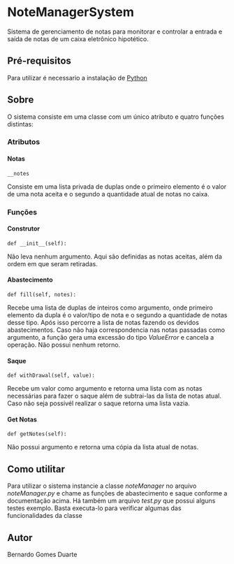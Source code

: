 # NoteManagerSystem
Sistema de gerenciamento de notas para monitorar e controlar a entrada e saída de notas de um caixa eletrônico hipotético.

## Pré-requisitos
Para utilizar é necessario a instalação de [Python](https://www.python.org/)

## Sobre
O sistema consiste em uma classe com um único atributo e quatro funções distintas:
### Atributos
 #### Notas
    __notes
Consiste em uma lista privada de duplas onde o primeiro elemento é o valor de uma nota aceita e o segundo a quantidade atual de notas no caixa.

### Funções
#### Construtor 
```
def __init__(self):
``` 
Não leva nenhum argumento. Aqui são definidas as notas aceitas, além da ordem em que seram retiradas.

#### Abastecimento 
    def fill(self, notes): 
Recebe uma lista de duplas de inteiros como argumento, onde primeiro elemento da dupla é o valor/tipo de nota e o segundo a quantidade de notas desse tipo. Após isso percorre a lista de notas fazendo os devidos abastecimentos.  Caso não haja correspondencia nas notas passadas como argumento, a função gera uma excessão do tipo _ValueError_ e cancela a operação. Não possui nenhum retorno.

#### Saque
    def withDrawal(self, value):
Recebe um valor como argumento e retorna uma lista com as notas necessárias para fazer o saque além de subtrai-las da lista de notas atual. Caso não seja possivél realizar o saque retorna uma lista vazia.

#### Get Notas
    def getNotes(self):
Não possui argumento e retorna uma cópia da lista atual de notas.

## Como utilitar
Para utilizar o sistema instancie a classe _noteManager_ no arquivo _noteManager.py_ e chame as funções de abastecimento e saque conforme a documentação acima. Há também um arquivo _test.py_ que possui alguns testes exemplo. Basta executa-lo para verificar algumas das funcionalidades da classe

## Autor
Bernardo Gomes Duarte